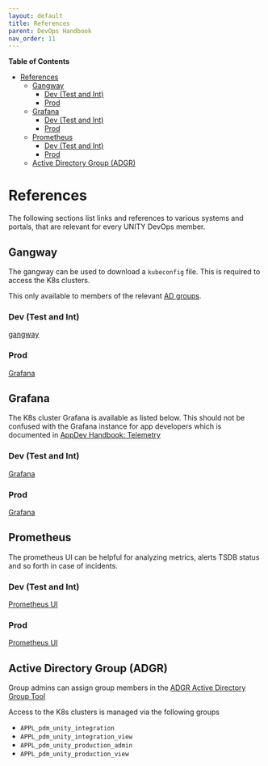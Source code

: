 ```yaml
---
layout: default
title: References
parent: DevOps Handbook
nav_order: 11
---
```


**Table of Contents**

<!-- START doctoc generated TOC please keep comment here to allow auto update -->
<!-- DON'T EDIT THIS SECTION, INSTEAD RE-RUN doctoc TO UPDATE -->

- [References](#references)
  - [Gangway](#gangway)
    - [Dev (Test and Int)](#dev-test-and-int)
    - [Prod](#prod)
  - [Grafana](#grafana)
    - [Dev (Test and Int)](#dev-test-and-int-1)
    - [Prod](#prod-1)
  - [Prometheus](#prometheus)
    - [Dev (Test and Int)](#dev-test-and-int-2)
    - [Prod](#prod-2)
  - [Active Directory Group (ADGR)](#active-directory-group-adgr)

<!-- END doctoc generated TOC please keep comment here to allow auto update -->

# References

The following sections list links and references to various systems and portals, that are relevant for every UNITY
DevOps member.

## Gangway

The gangway can be used to download a `kubeconfig` file. This is required to access the K8s clusters.

This only available to members of the relevant [AD groups](#active-directory-group-adgr).

### Dev (Test and Int)

[gangway](https://gangway.apps.pdm-unity-int.azure.cloud.bmw)

### Prod

[Grafana](https://gangway.apps.pdm-unity-int.azure.cloud.bmw)

## Grafana

The K8s cluster Grafana is available as listed below.
This should not be confused with the Grafana instance for app developers which is documented
in [AppDev Handbook: Telemetry](https://pages.atc-github.azure.cloud.bmw/UNITY/unity/app-dev-handbook/telemetry.html)

### Dev (Test and Int)

[Grafana](https://grafana.apps.pdm-unity-int.azure.cloud.bmw)

### Prod

[Grafana](https://grafana.apps.pdm-unity-int.azure.cloud.bmw)

## Prometheus

The prometheus UI can be helpful for analyzing metrics, alerts TSDB status and so forth in case of incidents.

### Dev (Test and Int)

[Prometheus UI](https://prometheus.apps.pdm-unity-int.azure.cloud.bmw)

### Prod

[Prometheus UI](https://prometheus.apps.pdm-unity-int.azure.cloud.bmw)

## Active Directory Group (ADGR)

Group admins can assign group members in the
[ADGR Active Directory Group Tool](http://adgr-prod.bmwgroup.net)

Access to the K8s clusters is managed via the following groups

* `APPL_pdm_unity_integration`
* `APPL_pdm_unity_integration_view`
* `APPL_pdm_unity_production_admin`
* `APPL_pdm_unity_production_view`
